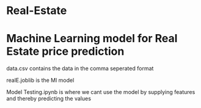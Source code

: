 # Real-Estate
# Machine Learning model for Real Estate price prediction

data.csv contains the data in the comma seperated format

realE.joblib is the Ml model

Model Testing.ipynb is where we cant use the model by supplying features and thereby predicting the values
